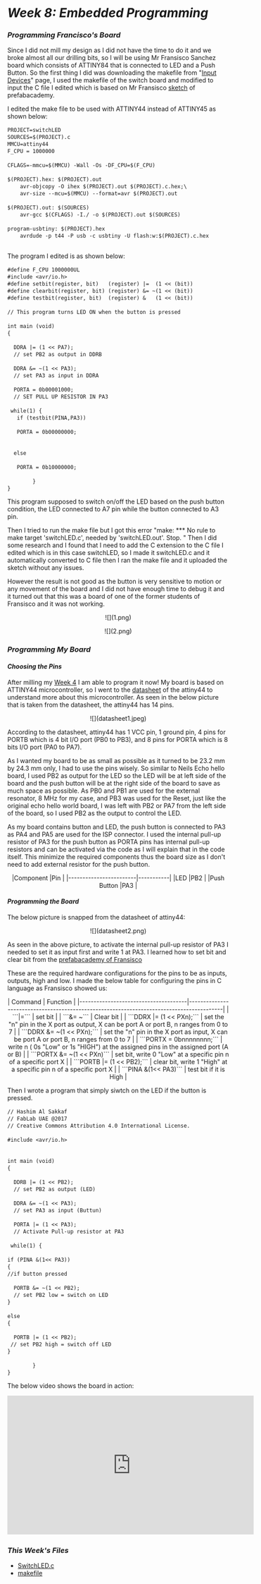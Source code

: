 # ***Week 8: Embedded Programming***

### ***Programming Francisco's Board***

Since I did not mill my design as I did not have the time to do it and we broke almost all our drilling bits, so I will be using Mr Fransisco Sanchez board which consists of ATTINY84 that is connected to LED and a Push Button. So the first thing I did was downloading the makefile from "[Input Devices](http://academy.cba.mit.edu/classes/input_devices/index.html)" page, I used the makefile of the switch board and modified to input the C file I edited which is based on Mr Fransisco [sketch](https://github.com/Academany/PreAcademy/blob/master/w4/code101.md) of prefabacademy.

I edited the make file to be used with ATTINY44 instead of ATTINY45 as shown below:
```
PROJECT=switchLED
SOURCES=$(PROJECT).c
MMCU=attiny44
F_CPU = 1000000

CFLAGS=-mmcu=$(MMCU) -Wall -Os -DF_CPU=$(F_CPU)

$(PROJECT).hex: $(PROJECT).out
	avr-objcopy -O ihex $(PROJECT).out $(PROJECT).c.hex;\
	avr-size --mcu=$(MMCU) --format=avr $(PROJECT).out

$(PROJECT).out: $(SOURCES)
	avr-gcc $(CFLAGS) -I./ -o $(PROJECT).out $(SOURCES)

program-usbtiny: $(PROJECT).hex
	avrdude -p t44 -P usb -c usbtiny -U flash:w:$(PROJECT).c.hex


```
The program I edited is as shown below:

```
#define F_CPU 1000000UL
#include <avr/io.h>
#define setbit(register, bit)   (register) |=  (1 << (bit))
#define clearbit(register, bit) (register) &= ~(1 << (bit))
#define testbit(register, bit)  (register) &   (1 << (bit))

// This program turns LED ON when the button is pressed

int main (void)
{

  DDRA |= (1 << PA7);
  // set PB2 as output in DDRB

  DDRA &= ~(1 << PA3);
  // set PA3 as input in DDRA

  PORTA = 0b00001000;
  // SET PULL UP RESISTOR IN PA3

 while(1) {
   if (testbit(PINA,PA3))  

   PORTA = 0b00000000;


  else

   PORTA = 0b10000000;

        }
}
```
This program supposed to switch on/off the LED based on the push button condition, the LED connected to A7 pin while the button connected to A3 pin.

Then I tried to run the make file but I got this error "make: *** No rule to make target 'switchLED.c', needed by 'switchLED.out'.  Stop.
"
Then I did some research and I found that I need to add the C extension to the C file I edited which is in this case switchLED, so I made it switchLED.c and it automatically converted to C file then I ran the make file and it uploaded the sketch without any issues.

However the result is not good as the button is very sensitive to motion or any movement of the board and I did not have enough time to debug it and it turned out that this was a board of one of the former students of Fransisco and it was not working.


<p align="center">
   ![](1.png)
</p>

<p align="center">
   ![](2.png)
</p>

### ***Programming My Board***

#### ***Choosing the Pins***

After milling my [Week 4](http://archive.fabacademy.org/archives/2017/fablabuae/students/154/week4/week4.html) I am able to program it now! My board is based on ATTINY44 microcontroller, so I went to the [datasheet](http://www.atmel.com/images/doc8006.pdf) of the attiny44 to understand more about this microcontroller. As seen in the below picture that is taken from the datasheet, the attiny44 has 14 pins.

<p align="center">
   ![](datasheet1.jpeg)
</p>

According to the datasheet, attiny44 has 1 VCC pin, 1 ground pin, 4 pins for PORTB which is 4 bit I/O port (PB0 to PB3), and 8 pins for PORTA which is 8 bits I/O port (PA0 to PA7).

As I wanted my board to be as small as possible as it turned to be 23.2 mm by 24.3 mm only, I had to use the pins wisely. So similar to Neils Echo hello board, I used PB2 as output for the LED so the LED will be at left side of the board and the push button will be at the right side of the board to save as much space as possible. As PB0 and PB1 are used for the external resonator, 8 MHz for my case, and PB3 was used for the Reset, just like the original echo hello world board, I was left with PB2 or PA7 from the left side of the board, so I used PB2 as the output to control the LED.

As my board contains button and LED, the push button is connected to PA3 as PA4 and PA5 are used for the ISP connector. I used the internal pull-up resistor of PA3 for the push button as PORTA pins has internal pull-up resistors and can be activated via the code as I will explain that in the code itself. This minimize the required components thus the board size as I don't need to add external resistor for the push button.

<center>
|Component               |Pin        |
|------------------------|-----------|
|LED                     |PB2        |
|Push Button             |PA3        |
</p>
</center>

#### ***Programming the Board***

The below picture is snapped from the datasheet of attiny44:

<p align="center">
   ![](datasheet2.png)
</p>

 As seen in the above picture, to activate the internal pull-up resistor of PA3 I needed to set it as input first and write 1 at PA3. I learned how to set bit and clear bit from the [prefabacademy of Fransisco](https://github.com/Academany/PreAcademy/blob/master/w4/code101.md)

These are the required hardware configurations for the pins to be as inputs, outputs, high and low. I made the below table for configuring the pins in C language as Fransisco showed us:

<p align="center">
| Command                              |  Function                                                                                |
|--------------------------------------|------------------------------------------------------------------------------------------|
|      ```|=```                        | set bit                                                                                  |
|       ```&= ~```                     | Clear bit                                                                                |
| ```DDRX |= (1 << PXn);```            | set the "n" pin in the X port as output, X can be port A or port B, n ranges from 0 to 7 |
| ```DDRX &= ~(1 << PXn);```           | set the "n" pin in the X port as input, X can be port A or port B, n ranges from 0 to 7  |
| ```PORTX = 0bnnnnnnnn;```            | write n ( 0s "Low" or 1s "HIGH") at the assigned pins in the assigned port (A or B)      |
| ```PORTX &= ~(1 << PXn)```           | set bit, write 0 "Low" at a specific pin n of a specific port X                          |
| ```PORTB |= (1 << PB2);```           | clear bit, write 1 "High" at a specific pin n of a specific port X                       |
| ```PINA &(1<< PA3)```                | test bit if it is High                                                                   |
</p>

Then I wrote a program that simply siwtch on the LED if the button is pressed.
```
// Hashim Al Sakkaf
// FabLab UAE @2017
// Creative Commons Attribution 4.0 International License.

#include <avr/io.h>


int main (void)
{

  DDRB |= (1 << PB2);
  // set PB2 as output (LED)

  DDRA &= ~(1 << PA3);
  // set PA3 as input (Buttun)

  PORTA |= (1 << PA3);
  // Activate Pull-up resistor at PA3

 while(1) {

if (PINA &(1<< PA3))
{
//if button pressed

  PORTB &= ~(1 << PB2);
  // set PB2 low = switch on LED
}

else
{  

  PORTB |= (1 << PB2);
 // set PB2 high = switch off LED
}

        }
}
```
The below video shows the board in action:

<p align="center">
<iframe width="560" height="315" src="https://www.youtube.com/embed/UW-MYO757-k" frameborder="0" allowfullscreen></iframe>
</p>

### ***This Week's Files***

- [SwitchLED.c](switchLED.c)
- [makefile](makefile)
